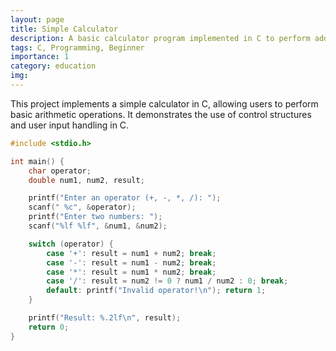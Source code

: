 ```yaml
---
layout: page
title: Simple Calculator
description: A basic calculator program implemented in C to perform addition, subtraction, multiplication, and division.
tags: C, Programming, Beginner
importance: 1
category: education
img: 
---
```


This project implements a simple calculator in C, allowing users to perform basic arithmetic operations. It demonstrates the use of control structures and user input handling in C.

```c
#include <stdio.h>

int main() {
    char operator;
    double num1, num2, result;

    printf("Enter an operator (+, -, *, /): ");
    scanf(" %c", &operator);
    printf("Enter two numbers: ");
    scanf("%lf %lf", &num1, &num2);

    switch (operator) {
        case '+': result = num1 + num2; break;
        case '-': result = num1 - num2; break;
        case '*': result = num1 * num2; break;
        case '/': result = num2 != 0 ? num1 / num2 : 0; break;
        default: printf("Invalid operator!\n"); return 1;
    }

    printf("Result: %.2lf\n", result);
    return 0;
}
```